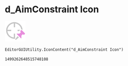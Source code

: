 # d_AimConstraint Icon
![](/img/d_AimConstraint%20Icon.png)

``` CSharp
EditorGUIUtility.IconContent("d_AimConstraint Icon")
```
```
1499262648515748108
```
